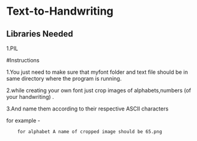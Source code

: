 # Text-to-Handwriting
## Libraries Needed
1.PIL 

#Instructions 

1.You just need to make sure that myfont folder and text file  should be in same directory where the program is running.

2.while creating your own font just crop images of alphabets,numbers (of your handwriting) .

3.And name them according to their respective ASCII characters 

   for example -
   
        for alphabet A name of cropped image should be 65.png
